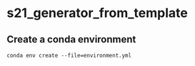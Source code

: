 # s21_generator_from_template

## Create a conda environment

~~~
conda env create --file=environment.yml
~~~
